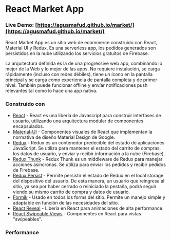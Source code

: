 # React Market App
### Live Demo: [https://agusmafud.github.io/market/](https://agusmafud.github.io/market/)

React Market App es un sitio web de ecommerce construido con React, Material UI y Redux. Es una serverless app, los pedidos generados son persistidos en la nube utilizando los servicios gratuitos de Firebase.

La arquitectura definida es la de una progressive web app, combinando lo mejor de la Web y lo mejor de las apps. No requiere instalación, se carga rápidamente (incluso con redes débiles), tiene un ícono en la pantalla principal y se carga como experiencia de pantalla completa y de primer nivel. También puede funcionar offline y envíar notificaciones push relevantes tal como lo hace una app nativa.

### Construido con

* [React](https://reactjs.org/) - React es una libería de Javascript para construir interfases de usuario, utilizando una arquitectura modular de componentes encapsulados.
* [Material-UI](https://material-ui.com/) - Componentes visuales de React que implementan la normativa de diseño Material Design de Google.
* [Redux](https://es.redux.js.org/) - Redux es un contenedor predecible del estado de aplicaciones JavaScript. Se utiliza para mantener el estado del carrito de compras, los datos de usuario, y enviar y recibir información a la nube (Firebase).
* [Redux Thunk](https://github.com/reduxjs/redux-thunk) - Redux Thunk es un middleware de Redux para manejar acciones asíncronas. Se utiliza para enviar los pedidos y recibir pedidos de Firebase.
* [Redux Persist](https://github.com/rt2zz/redux-persist) - Permite persistir el estado de Redux en el local storage del dispositivo del usuario. De esta manera, un usuario que reingresa al sitio, ya sea por haber cerrado o reiniciado la pestaña, podrá seguir viendo su mismo carrito de compra y datos de usuario.
* [Formik](https://jaredpalmer.com/formik/) - Usado en todos los forms del sitio. Permite un manejo simple y adaptable en función de las necesidades del sitio.
* [React Reveal](https://www.react-reveal.com/) - Libería en React para animaciones de alta performance.
* [React Swipeable Views](https://react-swipeable-views.com/) - Componentes en React para vistas "swipeables".

### Performance
